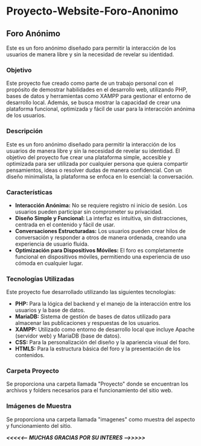 # Proyecto-Website-Foro-Anonimo

## Foro Anónimo

Este es un foro anónimo diseñado para permitir la interacción de los usuarios de manera libre y sin la necesidad de revelar su identidad.

### Objetivo
Este proyecto fue creado como parte de un trabajo personal con el propósito de demostrar habilidades en el desarrollo web, utilizando PHP, bases de datos y herramientas como XAMPP para gestionar el entorno de desarrollo local. Además, se busca mostrar la capacidad de crear una plataforma funcional, optimizada y fácil de usar para la interacción anónima de los usuarios.

### Descripción

Este es un foro anónimo diseñado para permitir la interacción de los usuarios de manera libre y sin la necesidad de revelar su identidad. El objetivo del proyecto fue crear una plataforma simple, accesible y optimizada para ser utilizada por cualquier persona que quiera compartir pensamientos, ideas o resolver dudas de manera confidencial. Con un diseño minimalista, la plataforma se enfoca en lo esencial: la conversación.

### Características

- **Interacción Anónima:** No se requiere registro ni inicio de sesión. Los usuarios pueden participar sin comprometer su privacidad.
- **Diseño Simple y Funcional:** La interfaz es intuitiva, sin distracciones, centrada en el contenido y fácil de usar.
- **Conversaciones Estructuradas:** Los usuarios pueden crear hilos de conversación y responder a otros de manera ordenada, creando una experiencia de usuario fluida.
- **Optimización para Dispositivos Móviles:** El foro es completamente funcional en dispositivos móviles, permitiendo una experiencia de uso cómoda en cualquier lugar.

### Tecnologías Utilizadas

Este proyecto fue desarrollado utilizando las siguientes tecnologías:

- **PHP:** Para la lógica del backend y el manejo de la interacción entre los usuarios y la base de datos.
- **MariaDB:** Sistema de gestión de bases de datos utilizado para almacenar las publicaciones y respuestas de los usuarios.
- **XAMPP:** Utilizado como entorno de desarrollo local que incluye Apache (servidor web) y MariaDB (base de datos).
- **CSS:** Para la personalización del diseño y la apariencia visual del foro.
- **HTML5:** Para la estructura básica del foro y la presentación de los contenidos.

### Carpeta Proyecto

Se proporciona una carpeta llamada "Proyecto" donde se encuentran los archivos y folders necesarios para el funcionamiento del sitio web.

### Imágenes de Muestra

Se proporciona una carpeta llamada "imagenes" como muestra del aspecto y funcionamiento del sitio.


***<<<<<-- MUCHAS GRACIAS POR SU INTERES -->>>>>***
